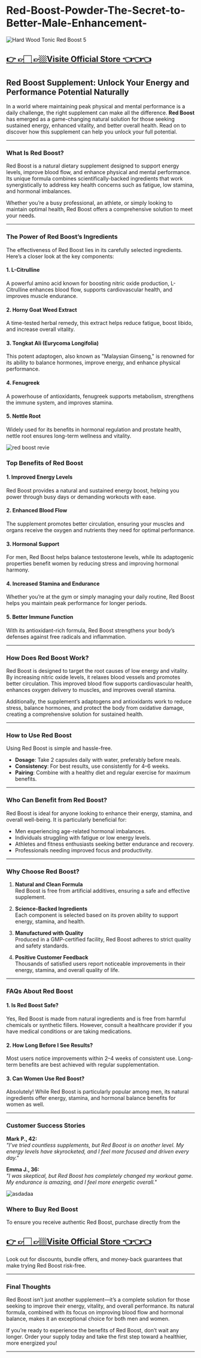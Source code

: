# Red-Boost-Powder-The-Secret-to-Better-Male-Enhancement-


![Hard Wood Tonic Red Boost 5](https://github.com/user-attachments/assets/074f3e41-d4ba-4123-a4fe-93714a67f7f9)

## [👉 👉🏻 👉🏼Visite Official Store 👈👈👈](https://tinyurl.com/zdyk95zm )


## **Red Boost Supplement: Unlock Your Energy and Performance Potential Naturally**

In a world where maintaining peak physical and mental performance is a daily challenge, the right supplement can make all the difference. **Red Boost** has emerged as a game-changing natural solution for those seeking sustained energy, enhanced vitality, and better overall health. Read on to discover how this supplement can help you unlock your full potential.

---

### **What Is Red Boost?**

Red Boost is a natural dietary supplement designed to support energy levels, improve blood flow, and enhance physical and mental performance. Its unique formula combines scientifically-backed ingredients that work synergistically to address key health concerns such as fatigue, low stamina, and hormonal imbalances.

Whether you’re a busy professional, an athlete, or simply looking to maintain optimal health, Red Boost offers a comprehensive solution to meet your needs.

---

### **The Power of Red Boost’s Ingredients**

The effectiveness of Red Boost lies in its carefully selected ingredients. Here’s a closer look at the key components:

#### **1. L-Citrulline**  
A powerful amino acid known for boosting nitric oxide production, L-Citrulline enhances blood flow, supports cardiovascular health, and improves muscle endurance.

#### **2. Horny Goat Weed Extract**  
A time-tested herbal remedy, this extract helps reduce fatigue, boost libido, and increase overall vitality.

#### **3. Tongkat Ali (Eurycoma Longifolia)**  
This potent adaptogen, also known as "Malaysian Ginseng," is renowned for its ability to balance hormones, improve energy, and enhance physical performance.

#### **4. Fenugreek**  
A powerhouse of antioxidants, fenugreek supports metabolism, strengthens the immune system, and improves stamina.

#### **5. Nettle Root**  
Widely used for its benefits in hormonal regulation and prostate health, nettle root ensures long-term wellness and vitality.

![red boost revie](https://github.com/user-attachments/assets/ff34ebd0-d9a0-483d-9408-601a0e81cac9)



### **Top Benefits of Red Boost**

#### **1. Improved Energy Levels**  
Red Boost provides a natural and sustained energy boost, helping you power through busy days or demanding workouts with ease.

#### **2. Enhanced Blood Flow**  
The supplement promotes better circulation, ensuring your muscles and organs receive the oxygen and nutrients they need for optimal performance.

#### **3. Hormonal Support**  
For men, Red Boost helps balance testosterone levels, while its adaptogenic properties benefit women by reducing stress and improving hormonal harmony.

#### **4. Increased Stamina and Endurance**  
Whether you’re at the gym or simply managing your daily routine, Red Boost helps you maintain peak performance for longer periods.

#### **5. Better Immune Function**  
With its antioxidant-rich formula, Red Boost strengthens your body’s defenses against free radicals and inflammation.

---

### **How Does Red Boost Work?**

Red Boost is designed to target the root causes of low energy and vitality. By increasing nitric oxide levels, it relaxes blood vessels and promotes better circulation. This improved blood flow supports cardiovascular health, enhances oxygen delivery to muscles, and improves overall stamina.

Additionally, the supplement’s adaptogens and antioxidants work to reduce stress, balance hormones, and protect the body from oxidative damage, creating a comprehensive solution for sustained health.

---

### **How to Use Red Boost**

Using Red Boost is simple and hassle-free.  
- **Dosage**: Take 2 capsules daily with water, preferably before meals.  
- **Consistency**: For best results, use consistently for 4–6 weeks.  
- **Pairing**: Combine with a healthy diet and regular exercise for maximum benefits.

---

### **Who Can Benefit from Red Boost?**

Red Boost is ideal for anyone looking to enhance their energy, stamina, and overall well-being. It is particularly beneficial for:  
- Men experiencing age-related hormonal imbalances.  
- Individuals struggling with fatigue or low energy levels.  
- Athletes and fitness enthusiasts seeking better endurance and recovery.  
- Professionals needing improved focus and productivity.

---

### **Why Choose Red Boost?**

1. **Natural and Clean Formula**  
   Red Boost is free from artificial additives, ensuring a safe and effective supplement.  

2. **Science-Backed Ingredients**  
   Each component is selected based on its proven ability to support energy, stamina, and health.  

3. **Manufactured with Quality**  
   Produced in a GMP-certified facility, Red Boost adheres to strict quality and safety standards.  

4. **Positive Customer Feedback**  
   Thousands of satisfied users report noticeable improvements in their energy, stamina, and overall quality of life.  

---

### **FAQs About Red Boost**

#### **1. Is Red Boost Safe?**  
Yes, Red Boost is made from natural ingredients and is free from harmful chemicals or synthetic fillers. However, consult a healthcare provider if you have medical conditions or are taking medications.

#### **2. How Long Before I See Results?**  
Most users notice improvements within 2–4 weeks of consistent use. Long-term benefits are best achieved with regular supplementation.

#### **3. Can Women Use Red Boost?**  
Absolutely! While Red Boost is particularly popular among men, its natural ingredients offer energy, stamina, and hormonal balance benefits for women as well.

---

### **Customer Success Stories**

**Mark P., 42:**  
*"I’ve tried countless supplements, but Red Boost is on another level. My energy levels have skyrocketed, and I feel more focused and driven every day."*

**Emma J., 36:**  
*"I was skeptical, but Red Boost has completely changed my workout game. My endurance is amazing, and I feel more energetic overall."*

![asdadaa](https://github.com/user-attachments/assets/fc3a633e-e2a9-45df-915e-510d02f7158f)


### **Where to Buy Red Boost**

To ensure you receive authentic Red Boost, purchase directly from the
## [👉 👉🏻 👉🏼Visite Official Store 👈👈👈](https://tinyurl.com/zdyk95zm )
Look out for discounts, bundle offers, and money-back guarantees that make trying Red Boost risk-free.

---

### **Final Thoughts**

Red Boost isn’t just another supplement—it’s a complete solution for those seeking to improve their energy, vitality, and overall performance. Its natural formula, combined with its focus on improving blood flow and hormonal balance, makes it an exceptional choice for both men and women.

If you’re ready to experience the benefits of Red Boost, don’t wait any longer. Order your supply today and take the first step toward a healthier, more energized you!

---
